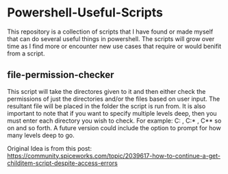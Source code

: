 # Powershell-Useful-Scripts
 
This repository is a collection of scripts that I have found or made myself that can do several useful things in powershell. The scripts will grow over time as I find more or encounter new use cases that require or would benifit from a script.

## file-permission-checker
This script will take the directores given to it and then either check the permissions of just the directories and/or the files based on user input. The resultant file will be placed in the folder the script is run from. It is also important to note that if you want to specify multiple levels deep, then you must enter each directory you wish to check. For example: C: , C:\* , C\*\* so on and so forth. A future version could include the option to prompt for how many levels deep to go.

Original Idea is from this post: https://community.spiceworks.com/topic/2039617-how-to-continue-a-get-childitem-script-despite-access-errors